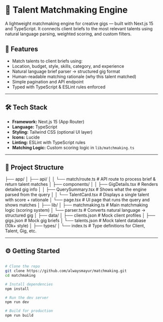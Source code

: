 # 🧠 Talent Matchmaking Engine

A lightweight matchmaking engine for creative gigs — built with Next.js 15 and TypeScript. It connects client briefs to the most relevant talents using natural language parsing, weighted scoring, and custom filters.

## 🚀 Features

- Match talents to client briefs using:
- Location, budget, style, skills, category, and experience
- Natural language brief parser → structured gig format
- Human-readable matching rationale (why this talent matched)
- Simple pagination and API endpoint
- Typed with TypeScript & ESLint rules enforced

---

## 🛠️ Tech Stack

- **Framework:** Next.js 15 (App Router)
- **Language:** TypeScript
- **Styling:** Tailwind CSS (optional UI layer)
- **Icons:** Lucide
- **Linting:** ESLint with TypeScript rules
- **Matching Logic:** Custom scoring logic in `lib/matchmaking.ts`

---

## 📁 Project Structure

├── app/
│ ├── api/
│ │ └── match/route.ts # API route to process brief & return talent matches
│ ├── components/
│ │ ├── GigDetails.tsx # Renders detailed gig info
│ │ ├── QuerySummary.tsx # Shows what the engine parsed from the query
│ │ └── TalentCard.tsx # Displays a single talent with score + rationale
│ └── page.tsx # UI page that runs the query and shows matches
│
├── lib/
│ ├── matchmaking.ts # Main matchmaking logic (scoring system)
│ └── parser.ts # Converts natural language → structured gig
│
├── data/
│ ├── clients.json # Mock client profiles
│ ├── gigs.json # Mock gig briefs
│ └── talents.json # Mock talent database (10k+ style)
│
├── types/
│ └── index.ts # Type definitions for Client, Talent, Gig, etc.

---

## ⚙️ Getting Started

```bash

# Clone the repo
git clone https://github.com/alwaysmayur/matchmaking.git
cd matchmaking

# Install dependencies
npm install

# Run the dev server
npm run dev

# Build for production
npm run build
